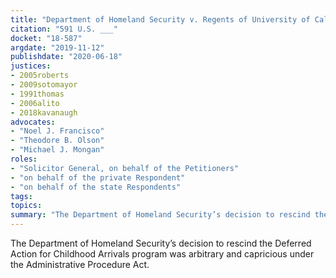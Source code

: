 ```yaml
---
title: "Department of Homeland Security v. Regents of University of California"
citation: "591 U.S. ___"
docket: "18-587"
argdate: "2019-11-12"
publishdate: "2020-06-18"
justices:
- 2005roberts
- 2009sotomayor
- 1991thomas
- 2006alito
- 2018kavanaugh
advocates:
- "Noel J. Francisco"
- "Theodore B. Olson"
- "Michael J. Mongan"
roles:
- "Solicitor General, on behalf of the Petitioners"
- "on behalf of the private Respondent"
- "on behalf of the state Respondents"
tags:
topics:
summary: "The Department of Homeland Security’s decision to rescind the Deferred Action for Childhood Arrivals program was arbitrary and capricious under the Administrative Procedure Act."
---
```

The Department of Homeland Security’s decision to rescind the Deferred Action for Childhood Arrivals program was arbitrary and capricious under the Administrative Procedure Act.